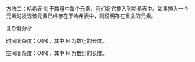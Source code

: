 方法二：哈希表
对于数组中每个元素，我们将它插入到哈希表中。如果插入一个元素时发现该元素已经存在于哈希表中，则说明存在重复的元素。

复杂度分析

时间复杂度：O(N)，其中 N 为数组的长度。

空间复杂度：O(N)，其中 N 为数组的长度。

